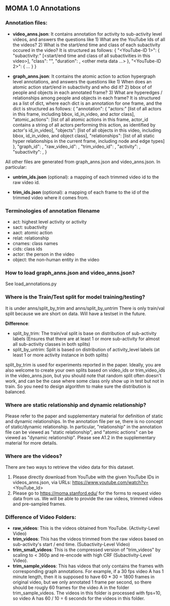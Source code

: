 ## MOMA 1.0 Annotations 

### Annotation files:
- **video_anns.json**: It contains annotation for activity to sub-activity level videos, and answers the questions like 1) What are the YouTube Ids of all the videos? 2) What is the start/end time and class of each subactivity occured in the video? It is structured as follows:
{
    "<YouTube-ID 1>": {
        "subactivity:" [<start/end time and class of all subactivities in this video>],
        "class": "<class type of the activity in this raw video>",
        "duration": <duration of raw video>,
        <other meta data ...>
    },
    "<YouTube-ID 2>": { ... }
}

- **graph_anns.json**: It contains the atomic action to action hypergraph level annotations, and answers the questions like 1) When does an atomic action start/end in subactivity and who did it? 2) bbox of of people and objects in each annotated frame? 3) What are hyperedges / relationships among people and objects in each frame? It is structured as a list of dict, where each dict is an annotation for one frame, and the dict is structured as follows:
{
    "annotation": {
        "actors:" [list of all actors in this frame, including bbox, id_in_video, and actor class],
        "atomic_actions": [list of all atomic actions in this frame, actor_id contains a string of all actors performing this action, as identified by actor's id_in_video],
        "objects": [list of all objects in this video, including bbox, id_in_video, and object class],
        "relationships": [list of all static hyper relationships in the current frame, including node and edge types]
    },
    "graph_id": <the unique identifier of this frame in the trimmed video>,
    "raw_video_id": <the raw video of this frame>,
    "trim_video_id": <the trimmed video in which this frame is annotated>,
    "activity": <activity cname of the raw video>,
    "subactivity": <subactivity cname of the trimmed video>,
    <other meta data...>
}

All other files are generated from graph_anns.json and video_anns.json. In particular:
- **untrim_ids.json** (optional): a mapping of each trimmed video id to the raw video id.

- **trim_ids.json** (optional): a mapping of each frame to the id of the trimmed video where it comes from.

### Terminologies of annotation filename
- act: highest level activity or activity
- sact: subactivity
- aact: atomic action
- relat: relationship
- cnames: class names
- cids: class ids
- actor: the person in the video
- object: the non-human entity in the video

### How to load graph_anns.json and video_anns.json?

See load_annotations.py

### Where is the Train/Test split for model training/testing?
It is under anns/split_by_trim and anns/split_by_untrim
There is only train/val split because we are short on data. Will have a testset in the future.

**Difference**:
- split_by_trim: The train/val split is base on distribution of sub-activity labels (Ensures that there are at least 1 or more sub-activity for almost all sub-activity classes in both splits)
- split_by_untrim: Split is based on distribution of activity_level labels (at least 1 or more activity instance in both splits)

split_by_trim is used for experiments reported in the paper. Ideally, you are also welcome to create your own splits based on video_ids or trim_video_ids in the video_anns.json, but you should note that random split often doesn't work, and can be the case where some class only show up in test but not in train. So you need to design algorithm to make sure the distribution is balanced.

### Where are static relationship and dynamic relationship?
Please refer to the paper and supplementary material for definition of static and dynamic relationships. In the annotation file per se, there is no concept of static/dynamic relationship. In particular, "relationship" in the annotation file can be viewed as "static relationship", and "atomic actions" can be viewed as "dynamic relationship". Please see A1.2 in the supplementary material for more details.

### Where are the videos?
There are two ways to retrieve the video data for this dataset.
1. Please directly download from YouTube with the given YouTube IDs in videos_anns.json, via URLs: https://www.youtube.com/watch?v=<YouTube_Id>
2. Please go to https://moma.stanford.edu/ for the forms to request video data from us. We will be able to provide the raw videos, trimmed videos and pre-sampled frames.

### Difference of Video Folders:
- **raw_videos**: This is the videos obtained from YouTube. (Activity-Level Video)
- **trim_videos**: This has the videos trimmed from the raw videos based on sub-activity's start / end time. (Subactivity-Level Video)
- **trim_small_videos**: This is the compressed version of "trim_videos" by scaling to < 360p and re-encode with high CRF (Subactivity-Level Video).
- **trim_sample_videos**: This has videos that only contains the frames with corresponding graph annotations. For example, if a 30 fps video A has 1 minute length, then it is supposed to have 60 * 30 = 1800 frames in original video, but we only annotated 1 frame per second, so there should be rougly 60 frames for the video A in the folder trim_sample_videos. The videos in this folder is processed with fps=10, so video A has 60 / 10 = 6 seconds for the videos in this folder.

